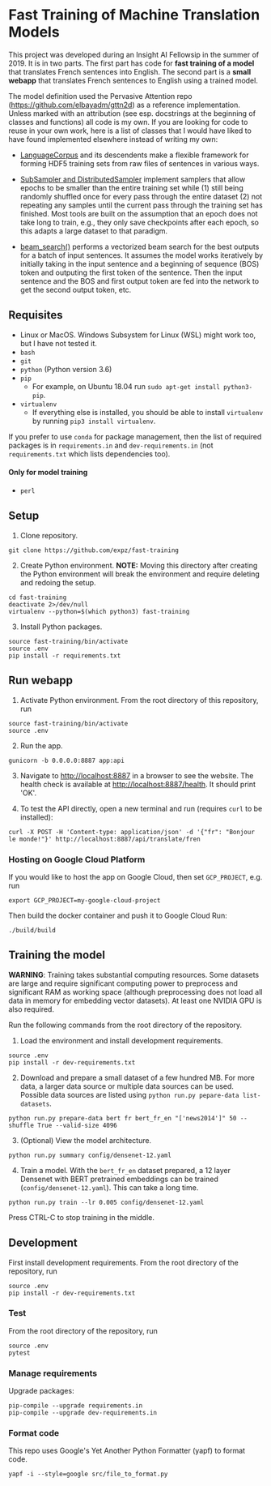 # Fast Training of Machine Translation Models

This project was developed during an Insight AI Fellowsip in the summer of 2019. It is in two parts. The first part has code for __fast training of a model__ that translates French sentences into English. The second part is a __small webapp__ that translates French sentences to English using a trained model.

The model definition used the Pervasive Attention repo (https://github.com/elbayadm/gttn2d) as a reference implementation. Unless marked with an attribution (see esp. docstrings at the beginning of classes and functions) all code is my own. If you are looking for code to reuse in your own work, here is a list of classes that I would have liked to have found implemented elsewhere instead of writing my own:

* [LanguageCorpus](https://github.com/expz/fast-training/blob/master/src/corpus.py) and its descendents make a flexible framework for forming HDF5 training sets from raw files of sentences in various ways.

* [SubSampler and DistributedSampler](https://github.com/expz/fast-training/blob/master/src/dataloader.py) implement samplers that allow epochs to be smaller than the entire training set while (1) still being randomly shuffled once for every pass through the entire dataset (2) not repeating any samples until the current pass through the training set has finished. Most tools are built on the assumption that an epoch does not take long to train, e.g., they only save checkpoints after each epoch, so this adapts a large dataset to that paradigm.

* [beam_search()](https://github.com/expz/fast-training/blob/master/src/evaluate.py) performs a vectorized beam search for the best outputs for a batch of input sentences. It assumes the model works iteratively by initially taking in the input sentence and a beginning of sequence (BOS) token and outputing the first token of the sentence. Then the input sentence and the BOS and first output token are fed into the network to get the second output token, etc.

## Requisites

- Linux or MacOS. Windows Subsystem for Linux (WSL) might work too, but I have not tested it.
- `bash`
- `git`
- `python` (Python version 3.6)
- `pip`
  * For example, on Ubuntu 18.04 run `sudo apt-get install python3-pip`.
- `virtualenv`
  * If everything else is installed, you should be able to install `virtualenv` by running `pip3 install virtualenv`.

If you prefer to use `conda` for package management, then the list of required packages is in `requirements.in` and `dev-requirements.in` (not `requirements.txt` which lists dependencies too).

#### Only for model training

- `perl`

## Setup

1. Clone repository.
```
git clone https://github.com/expz/fast-training
```

2. Create Python environment. __NOTE:__ Moving this directory after creating the Python environment will break the environment and require deleting and redoing the setup.
```
cd fast-training
deactivate 2>/dev/null
virtualenv --python=$(which python3) fast-training
```

3. Install Python packages.
```
source fast-training/bin/activate
source .env
pip install -r requirements.txt
```

## Run webapp

1. Activate Python environment. From the root directory of this repository, run
```
source fast-training/bin/activate
source .env
```

2. Run the app.
```
gunicorn -b 0.0.0.0:8887 app:api
```

3. Navigate to [http://localhost:8887](http://localhost:8887) in a browser to see the website. The health check is available at [http://localhost:8887/health](http://localhost:8887/health). It should print 'OK'.

4. To test the API directly, open a new terminal and run (requires `curl` to be installed):
```
curl -X POST -H 'Content-type: application/json' -d '{"fr": "Bonjour le monde!"}' http://localhost:8887/api/translate/fren
```

### Hosting on Google Cloud Platform

If you would like to host the app on Google Cloud, then set `GCP_PROJECT`, e.g. run
```
export GCP_PROJECT=my-google-cloud-project
```
Then build the docker container and push it to Google Cloud Run:
```
./build/build
```

## Training the model

__WARNING__: Training takes substantial computing resources. Some datasets are large and require significant computing power to preprocess and significant RAM as working space (although preprocessing does not load all data in memory for embedding vector datasets). At least one NVIDIA GPU is also required.

Run the following commands from the root directory of the repository.

1. Load the environment and install development requirements.
```
source .env
pip install -r dev-requirements.txt
```

2. Download and prepare a small dataset of a few hundred MB. For more data, a larger data source or multiple data sources can be used. Possible data sources are listed using `python run.py pepare-data list-datasets`.
```
python run.py prepare-data bert fr bert_fr_en "['news2014']" 50 --shuffle True --valid-size 4096
```

3. (Optional) View the model architecture.
```
python run.py summary config/densenet-12.yaml
```

4. Train a model. With the `bert_fr_en` dataset prepared, a 12 layer Densenet with BERT pretrained embeddings can be trained (`config/densenet-12.yaml`). This can take a long time.
```
python run.py train --lr 0.005 config/densenet-12.yaml
```
Press CTRL-C to stop training in the middle.

## Development

First install development requirements. From the root directory of the repository, run
```
source .env
pip install -r dev-requirements.txt
```

### Test

From the root directory of the repository, run
```
source .env
pytest
```

### Manage requirements

Upgrade packages:
```
pip-compile --upgrade requirements.in
pip-compile --upgrade dev-requirements.in
```

### Format code

This repo uses Google's Yet Another Python Formatter (yapf) to format code.
```
yapf -i --style=google src/file_to_format.py
```

